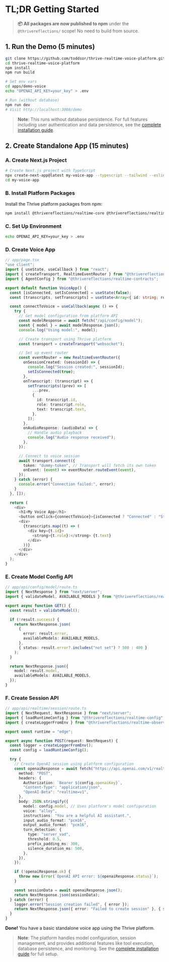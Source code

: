 # TL;DR Getting Started

> **📦 All packages are now published to npm** under the `@thrivereflections/` scope! No need to build from source.

## 1. Run the Demo (5 minutes)

```bash
git clone https://github.com/toddsor/thrive-realtime-voice-platform.git
cd thrive-realtime-voice-platform
npm install
npm run build

# Set env vars
cd apps/demo-voice
echo "OPENAI_API_KEY=your_key" > .env

# Run (without database)
npm run dev
# Visit http://localhost:3000/demo
```

> **Note**: This runs without database persistence. For full features including user authentication and data persistence, see the [complete installation guide](./installation.md).

## 2. Create Standalone App (15 minutes)

### A. Create Next.js Project

```bash
# Create Next.js project with TypeScript
npx create-next-app@latest my-voice-app --typescript --tailwind --eslint --app --src-dir --import-alias "@/*"
cd my-voice-app
```

### B. Install Platform Packages

Install the Thrive platform packages from npm:

```bash
npm install @thrivereflections/realtime-core @thrivereflections/realtime-config @thrivereflections/realtime-contracts @thrivereflections/realtime-observability
```

### C. Set Up Environment

```bash
echo OPENAI_API_KEY=your_key > .env
```

### D. Create Voice App

```typescript
// app/page.tsx
"use client";
import { useState, useCallback } from "react";
import { createTransport, RealtimeEventRouter } from "@thrivereflections/realtime-core";
import { AgentConfig } from "@thrivereflections/realtime-contracts";

export default function VoiceApp() {
  const [isConnected, setIsConnected] = useState(false);
  const [transcripts, setTranscripts] = useState<Array<{ id: string; role: string; text: string }>>([]);

  const connectToVoice = useCallback(async () => {
    try {
      // Get model configuration from platform API
      const modelResponse = await fetch("/api/config/model");
      const { model } = await modelResponse.json();
      console.log("Using model:", model);

      // Create transport using Thrive platform
      const transport = createTransport("websocket");

      // Set up event router
      const eventRouter = new RealtimeEventRouter({
        onSessionCreated: (sessionId) => {
          console.log("Session created:", sessionId);
          setIsConnected(true);
        },
        onTranscript: (transcript) => {
          setTranscripts((prev) => [
            ...prev,
            {
              id: transcript.id,
              role: transcript.role,
              text: transcript.text,
            },
          ]);
        },
        onAudioResponse: (audioData) => {
          // Handle audio playback
          console.log("Audio response received");
        },
      });

      // Connect to voice session
      await transport.connect({
        token: "dummy-token", // Transport will fetch its own token
        onEvent: (event) => eventRouter.routeEvent(event),
      });
    } catch (error) {
      console.error("Connection failed:", error);
    }
  }, []);

  return (
    <div>
      <h1>My Voice App</h1>
      <button onClick={connectToVoice}>{isConnected ? "Connected" : "Start Voice Chat"}</button>
      <div>
        {transcripts.map((t) => (
          <div key={t.id}>
            <strong>{t.role}:</strong> {t.text}
          </div>
        ))}
      </div>
    </div>
  );
}
```

### E. Create Model Config API

```typescript
// app/api/config/model/route.ts
import { NextResponse } from "next/server";
import { validateModel, AVAILABLE_MODELS } from "@thrivereflections/realtime-config";

export async function GET() {
  const result = validateModel();

  if (!result.success) {
    return NextResponse.json(
      {
        error: result.error,
        availableModels: AVAILABLE_MODELS,
      },
      { status: result.error?.includes("not set") ? 500 : 400 }
    );
  }

  return NextResponse.json({
    model: result.model,
    availableModels: AVAILABLE_MODELS,
  });
}
```

### F. Create Session API

```typescript
// app/api/realtime/session/route.ts
import { NextRequest, NextResponse } from "next/server";
import { loadRuntimeConfig } from "@thrivereflections/realtime-config";
import { createLoggerFromEnv } from "@thrivereflections/realtime-observability";

export const runtime = "edge";

export async function POST(request: NextRequest) {
  const logger = createLoggerFromEnv();
  const config = loadRuntimeConfig();

  try {
    // Create OpenAI session using platform configuration
    const openaiResponse = await fetch("https://api.openai.com/v1/realtime/sessions", {
      method: "POST",
      headers: {
        Authorization: `Bearer ${config.openaiKey}`,
        "Content-Type": "application/json",
        "OpenAI-Beta": "realtime=v1",
      },
      body: JSON.stringify({
        model: config.model, // Uses platform's model configuration
        voice: "alloy",
        instructions: "You are a helpful AI assistant.",
        input_audio_format: "pcm16",
        output_audio_format: "pcm16",
        turn_detection: {
          type: "server_vad",
          threshold: 0.5,
          prefix_padding_ms: 300,
          silence_duration_ms: 500,
        },
      }),
    });

    if (!openaiResponse.ok) {
      throw new Error(`OpenAI API error: ${openaiResponse.status}`);
    }

    const sessionData = await openaiResponse.json();
    return NextResponse.json(sessionData);
  } catch (error) {
    logger.error("Session creation failed", { error });
    return NextResponse.json({ error: "Failed to create session" }, { status: 500 });
  }
}
```

**Done!** You have a basic standalone voice app using the Thrive platform.

> **Note**: The platform handles model configuration, session management, and provides additional features like tool execution, database persistence, and monitoring. See the [complete installation guide](./installation.md) for full setup.
